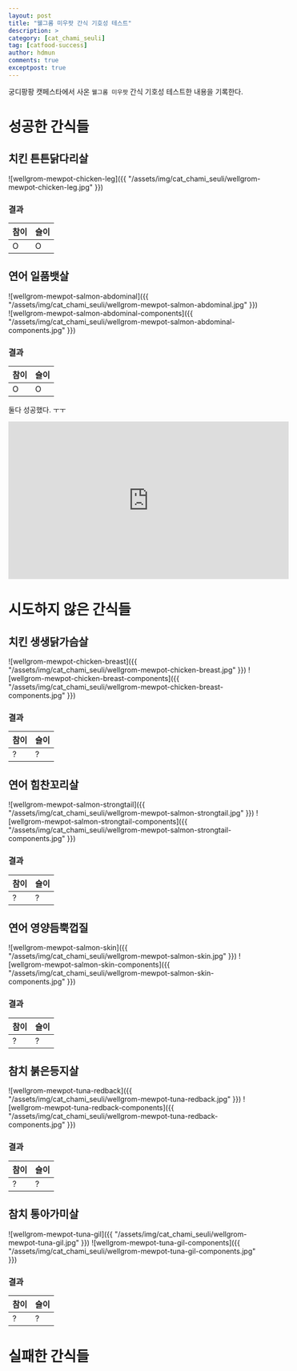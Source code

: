 ```yaml
---
layout: post
title: "웰그롬 미우팟 간식 기호성 테스트"
description: >
category: [cat_chami_seuli]
tag: [catfood-success]
author: hdmun
comments: true
exceptpost: true
---
```


궁디팡팡 캣페스타에서 사온 `웰그롬 미우팟` 간식 기호성 테스트한 내용을 기록한다.

# 성공한 간식들

## 치킨 튼튼닭다리살
![wellgrom-mewpot-chicken-leg]({{ "/assets/img/cat_chami_seuli/wellgrom-mewpot-chicken-leg.jpg" }})

### 결과

| 참이 | 슬이 |
| --- | --- |
| O | O |


## 연어 일품뱃살
![wellgrom-mewpot-salmon-abdominal]({{ "/assets/img/cat_chami_seuli/wellgrom-mewpot-salmon-abdominal.jpg" }})
![wellgrom-mewpot-salmon-abdominal-components]({{ "/assets/img/cat_chami_seuli/wellgrom-mewpot-salmon-abdominal-components.jpg" }})

### 결과

| 참이 | 슬이 |
| --- | --- |
| O | O |

둘다 성공했다. ㅜㅜ  


<iframe width="560" height="315" src="https://www.youtube.com/embed/v5ijQP8Q_KY" frameborder="0" allowfullscreen></iframe>


# 시도하지 않은 간식들

## 치킨 생생닭가슴살

![wellgrom-mewpot-chicken-breast]({{ "/assets/img/cat_chami_seuli/wellgrom-mewpot-chicken-breast.jpg" }})
![wellgrom-mewpot-chicken-breast-components]({{ "/assets/img/cat_chami_seuli/wellgrom-mewpot-chicken-breast-components.jpg" }})

### 결과

| 참이 | 슬이 |
| --- | --- |
| ?| ? |


## 연어 힘찬꼬리살
![wellgrom-mewpot-salmon-strongtail]({{ "/assets/img/cat_chami_seuli/wellgrom-mewpot-salmon-strongtail.jpg" }})
![wellgrom-mewpot-salmon-strongtail-components]({{ "/assets/img/cat_chami_seuli/wellgrom-mewpot-salmon-strongtail-components.jpg" }})

### 결과

| 참이 | 슬이 |
| --- | --- |
| ? | ? |


## 연어 영양듬뿍껍질
![wellgrom-mewpot-salmon-skin]({{ "/assets/img/cat_chami_seuli/wellgrom-mewpot-salmon-skin.jpg" }})
![wellgrom-mewpot-salmon-skin-components]({{ "/assets/img/cat_chami_seuli/wellgrom-mewpot-salmon-skin-components.jpg" }})

### 결과

| 참이 | 슬이 |
| --- | --- |
| ? | ? |


## 참치 붉은등지살
![wellgrom-mewpot-tuna-redback]({{ "/assets/img/cat_chami_seuli/wellgrom-mewpot-tuna-redback.jpg" }})
![wellgrom-mewpot-tuna-redback-components]({{ "/assets/img/cat_chami_seuli/wellgrom-mewpot-tuna-redback-components.jpg" }})

### 결과

| 참이 | 슬이 |
| --- | --- |
| ? | ? |


## 참치 통아가미살
![wellgrom-mewpot-tuna-gil]({{ "/assets/img/cat_chami_seuli/wellgrom-mewpot-tuna-gil.jpg" }})
![wellgrom-mewpot-tuna-gil-components]({{ "/assets/img/cat_chami_seuli/wellgrom-mewpot-tuna-gil-components.jpg" }})

### 결과

| 참이 | 슬이 |
| --- | --- |
| ? | ? |


# 실패한 간식들
